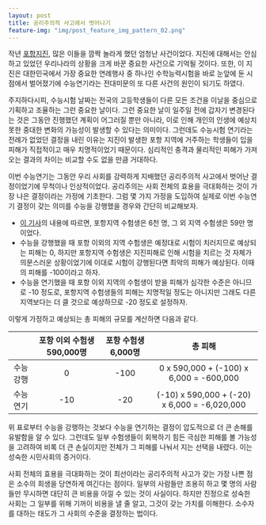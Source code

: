 ```yaml
---
layout: post
title: 공리주의적 사고에서 벗어나기
feature-img: "img/post_feature_img_pattern_02.png"
---
```


작년 [포항지진][uqk2017], 많은 이들을 깜짝 놀라게 했던 엄청난 사건이었다. 지진에 대해서는 안심하고 있었던 우리나라의 상황을 크게 바꾼 중요한 사건으로 기억될 것이다. 또한, 이 지진은 대한민국에서 가장 중요한 연례행사 중 하나인 수학능력시험을 바로 눈앞에 둔 시점에서 벌어졌기에 수능연기라는 전대미문의 또 다른 사건의 원인이 되기도 하였다.

주지하다시피, 수능시험 날짜는 전국의 고등학생들이 다른 모든 조건을 이날을 중심으로 기획하고 조율하는 그런 중요한 날이다. 그런 중요한 날이 일주일 전에 갑자기 변경된다는 것은 그동안 진행했던 계획이 어그러질 뿐만 아니라, 이로 인해 개인의 인생에 예상치 못한 중대한 변화의 가능성이 발생할 수 있다는 의미이다. 그런데도 수능시험 연기라는 전례가 없었던 결정을 내린 이유는 지진이 발생한 포항 지역에 거주하는 학생들이 입을 피해가 직접적이고 매우 치명적이었기 때문이다. 심리적인 충격과 물리적인 피해가 가져오는 결과의 차이는 비교할 수도 없을 만큼 거대하다.

이번 수능연기는 그동안 우리 사회를 강력하게 지배했던 공리주의적 사고에서 벗어난 결정이었기에 무척이나 인상적이었다. 공리주의는 사회 전체의 효용을 극대화하는 것이 가장 나은 결정이라는 가정에 기초한다. 그럼 몇 가지 가정을 도입하여 실제로 이번 수능연기 결정이 갖는 의미를 수능을 강행했을 경우와 간단히 비교해보자.

* [이 기사][news1]의 내용에 따르면, 포항지역 수험생은 6천 명, 그 외 지역 수험생은 59만 명이었다.
* 수능을 강행했을 때 포항 이외의 지역 수험생은 예정대로 시험이 치러지므로 예상되는 피해는 0, 하지만 포항지역 수험생은 지진피해로 인해 시험을 치르는 것 자체가 의문스러운 상황이었기에 이대로 시험이 강행된다면 최악의 피해가 예상된다. 이때의 피해를 -100이라고 하자.
* 수능을 연기했을 때 포항 이외 지역의 수험생이 받을 피해가 심각한 수준은 아니므로 -10 정도로, 포항지역 수험생들의 피해는 치명적일 정도는 아니지만 그래도 다른 지역보다는 더 클 것으로 예상하므로 -20 정도로 설정하자. 

이렇게 가정하고 예상되는 총 피해의 규모를 계산하면 다음과 같다.

|           | 포항 이외 수험생 590,000명 | 포항 수험생 6,000명 |                   총 피해                    |
|:---------:|:--------------------------:|:-------------------:|:--------------------------------------------:|
| 수능 강행 |               0            |       -100          |    0 x 590,000 + (-100) x 6,000 = -600,000   |
| 수능 연기 |              -10           |       -20           | (-10) x 590,000 + (-20) x 6,000 = -6,020,000 |

위 표로부터 수능을 강행하는 것보다 수능을 연기하는 결정이 압도적으로 더 큰 손해를 유발함을 알 수 있다. 그런데도 일부 수험생들이 회복하기 힘든 극심한 피해를 볼 가능성을 고려하여 비록 더 큰 손실이지만 전체가 그 피해를 나눠서 지는 선택을 내렸다. 이는 성숙한 시민사회의 증거이다.

사회 전체의 효용을 극대화하는 것이 최선이라는 공리주의적 사고가 갖는 가장 나쁜 점은 소수의 희생을 당연하게 여긴다는 점이다. 일부의 사람들만 조용히 하고 몇 명의 사람들만 무시하면 대단히 큰 비용을 아낄 수 있는 것이 사실이다. 하지만 진정으로 성숙한 사회는 그 일부를 위해 기꺼이 비용을 낼 줄 알고, 그것이 갖는 가치를 이해한다. 소수자를 대하는 태도가 그 사회의 수준을 결정하는 법이다.

[uqk2017]: https://ko.wikipedia.org/wiki/2017%EB%85%84_%ED%8F%AC%ED%95%AD_%EC%A7%80%EC%A7%84
[news1]: http://v.media.daum.net/v/20171122093001796